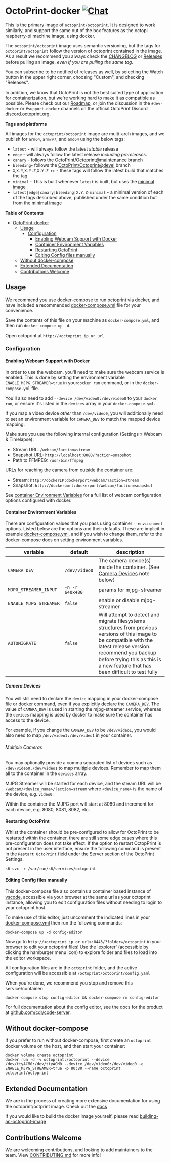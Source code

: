 # OctoPrint-docker [![Chat](https://img.shields.io/badge/chat-on%20discord-7289da.svg)](https://discord.octoprint.org)

This is the primary image of `octoprint/octoprint`. It is designed to work similarly, and support the same out of the box features as the octopi raspberry-pi machine image, using docker.

The `octoprint/octoprint` image uses semantic versioning, but the tags for `octoprint/octoprint` follow the version of octoprint contained in the image. As a result we recommend you always check the [CHANGELOG](CHANGELOG.md) or [Releases](https://github.com/OctoPrint/octoprint-docker/releases) before pulling an image, _even if you are pulling the same tag_.

You can subscribe to be notified of releases as well, by selecting the Watch button in the upper right corner, choosing "Custom", and checking "Releases".

In addition, we know that OctoPrint is not the best suited type of application for containerization, but we're working hard to make it as compatible as possible. Please check out our [Roadmap](https://github.com/OctoPrint/octoprint-docker/projects/4), or join the discussion in the `#dev-docker` or `#support-docker` channels on the official OctoPrint Discord [discord.octoprint.org](https://discord.octoprint.org).

**Tags and platforms**

All images for the `octoprint/octoprint` image are multi-arch images, and we publish for `arm64`, `arm/v7`, and `amd64` using the below tags:

- `latest` - will always follow the latest _stable_ release
- `edge` - will always follow the latest release _including prereleases_.
- `canary` - follows the [OctoPrint/Octoprint@maintenance](https://github.com/OctoPrint/OctoPrint/tree/maintenance) branch
- `bleeding`- follows the [OctoPrint/Octoprint@devel](https://github.com/OctoPrint/OctoPrint/tree/devel) branch
- `X`,`X.Y`,`X.Y.Z`,`X.Y.Z-rc` - these tags will follow the latest build that matches the tag
- `minimal` - This is built whenever `latest` is built, but uses the [minimal image](docs/using_the_minimal_image.md)
- `latest|edge|canary|bleeding|X.Y.Z-minimal` - a minimal version of each of the tags described above, published under the same condition but from the [minimal image](docs/using_the_minimal_image.md)

**Table of Contents**

- [OctoPrint-docker ](#octoprint-docker-)
  - [Usage](#usage)
    - [Configuration](#configuration)
      - [Enabling Webcam Support with Docker](#enabling-webcam-support-with-docker)
      - [Container Environment Variables](#container-environment-variables)
      - [Restarting OctoPrint](#restarting-octoprint)
      - [Editing Config files manually](#editing-config-files-manually)
  - [Without docker-compose](#without-docker-compose)
  - [Extended Documentation](#extended-documentation)
  - [Contributions Welcome](#contributions-welcome)

## Usage

We recommend you use docker-compose to run octoprint via docker, and have included a recommended [docker-compose.yml](docker-compose.yml) file for your convenience.

Save the contents of this file on your machine as `docker-compose.yml`, and then run `docker-compose up -d`.

Open octoprint at `http://<octoprint_ip_or_url`

### Configuration

#### Enabling Webcam Support with Docker

In order to use the webcam, you'll need to make sure the webcam service is enabled.
This is done by setting the environment variable `ENABLE_MJPG_STREAMER=true` in your`docker run` command, or in the `docker-compose.yml` file.

You'll also need to add `--device /dev/video0:/dev/video0` to your `docker run`, or ensure it's listed in the `devices` array in your `docker-compose.yml`.

If you map a video device _other_ than `/dev/video0`, you will additionally need to set an environment variable for `CAMERA_DEV` to match the mapped device mapping.

Make sure you use the following internal configuration (Settings » Webcam & Timelapse):

- Stream URL: `/webcam/?action=stream`
- Snapshot URL: `http://localhost:8080/?action=snapshot`
- Path to FFMPEG: `/usr/bin/ffmpeg`

URLs for reaching the camera from outside the container are:

- Stream: `http://dockerIP:dockerport/webcam/?action=stream`
- Snapshot: `http://dockerport:dockerport/webcam/?action=snapshot`

See [container Environment Variables](#container-environment-variables) for a full list of webcam configuration options configured with docker.

#### Container Environment Variables

There are configuration values that you pass using container `--environment` options.
Listed below are the options and their defaults. These are implicit in example [docker-compose.yml](docker-compose.yml), and if you wish to change them, refer to the docker-compose docs on setting environment variables.

| variable               | default         | description                                                                                                                                                                                                                                             |
| ---------------------- | --------------- | ------------------------------------------------------------------------------------------------------------------------------------------------------------------------------------------------------------------------------------------------------- |
| `CAMERA_DEV`           | `/dev/video0`   | The camera device(s) inside the container. (See [Camera Devices](#camera-devices) note below)                                                                                                                                                           |
| `MJPG_STREAMER_INPUT`  | `-n -r 640x480` | params for mjpg-streamer                                                                                                                                                                                                                                |
| `ENABLE_MJPG_STREAMER` | `false`         | enable or disable mjpg-streamer                                                                                                                                                                                                                         |
| `AUTOMIGRATE`          | `false`         | Will attempt to detect and migrate filesystems structures from previous versions of this image to be compatible with the latest release version. recommend you backup before trying this as this is a new feature that has been difficult to test fully |

##### Camera Devices

You will still need to declare the `device` mapping in your docker-compose file or docker command, even if you explicitly declare the `CAMERA_DEV`.
The value of `CAMERA_DEV` is used in starting the mjpg-streamer service, whereas the `devices` mapping is used by docker to make sure the container has access to the device.

For example, if you change the `CAMERA_DEV` to be `/dev/video1`, you would also need to map `/dev/video1:/dev/video1` in your container.

###### Multiple Cameras

You may optionally provide a comma separated list of devices such as `/dev/video0,/dev/video1` to map multiple devices.
Remember to map them all to the container in the `devices` array.

MJPG Streamer will be started for each device, and the stream URL will be `/webcam/<device_name>/?action=stream` where `<device_name>` is the name of the device, e.g. `video0`.

Within the container the MJPG port will start at 8080 and increment for each device, e.g. 8080, 8081, 8082, etc.

#### Restarting OctoPrint

Whilst the container should be pre-configured to allow for OctoPrint to be restarted within the container, there are still some edge cases where this pre-configuration does not take effect. If the option to restart OctopPrint is not present in the user interface, ensure the following command is present in the `Restart OctoPrint` field under the Server section of the OctoPrint Settings.

```shell
s6-svc -r /var/run/s6/services/octoprint
```

#### Editing Config files manually

This docker-compose file also contains a container based instance of [vscode][], accessible via your browser at the same url as your octoprint instance, allowing you to edit configuration files without needing to login to your octoprint host.

To make use of this editor, just uncomment the indicated lines in your [docker-compose.yml](docker-compose.yml#L20-L32) then run the following commands:

```shell
docker-compose up -d config-editor
```

Now go to `http://<octoprint_ip_or_url>:8443/?folder=/octoprint` in your browser to edit your octoprint files!
Use the 'explorer' (accessible by clicking the hamburger menu icon) to explore folder and files to load into the editor workspace.

All configuration files are in the `octoprint` folder, and the active configuration will be accessible at `/octoprint/octoprint/config.yaml`

When you're done, we recommend you stop and remove this service/container:

```shell
docker-compose stop config-editor && docker-compose rm config-editor
```

For full documentation about the config editor, see the docs for the product at [github.com/cdr/code-server][code-server].

## Without docker-compose

If you prefer to run without docker-compose, first create an `octoprint` docker volume on the host, and then start your container:

```shell
docker volume create octoprint
docker run -d -v octoprint:/octoprint --device /dev/ttyACM0:/dev/ttyACM0 --device /dev/video0:/dev/video0 -e ENABLE_MJPG_STREAMER=true -p 80:80 --name octoprint octoprint/octoprint
```

[code-server]: https://github.com/cdr/code-server
[vscode]: https://code.visualstudio.com

## Extended Documentation

We are in the process of creating more extensive documentation for using the octoprint/octprint image. Check out the [docs](docs/README.md)

If you would like to build the docker image yourself, please read [building-an-octoprint-image](docs/README.md#building-your-own-octoprint-image)

## Contributions Welcome

We are welcoming contributions, and looking to add maintainers to the team. View [CONTRIBUTING.md](CONTRIBUTING.md) for more info!
